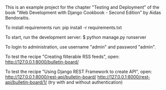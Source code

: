 This is an example project for the chapter "Testing and Deployment" of the book "Web Development with Django Cookbook - Second Edition" by Aidas Bendoraitis.


To install requirements run:
pip install -r requirements.txt

To start, run the development server:
$ python manage.py runserver

To login to administration, use username "admin" and password "admin".

To test the recipe "Creating filterable RSS feeds", open:
http://127.0.0.1:8000/bulletin-board/

To test the recipe "Using Django REST Framework to create API", open:
http://127.0.0.1:8000/rest-api/bulletin-board/
http://127.0.0.1:8000/rest-api/bulletin-board/1/
(try with and without authentication)